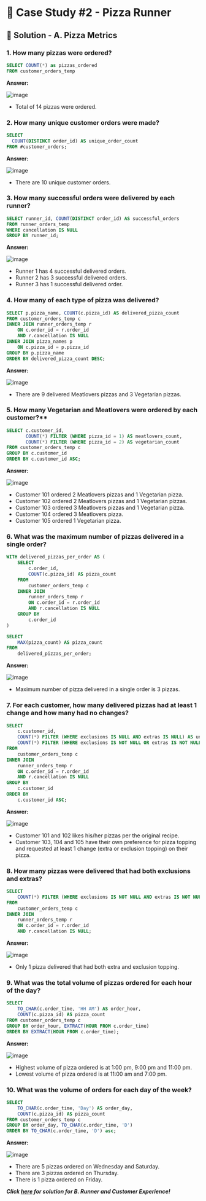 # 🍕 Case Study #2 - Pizza Runner

## 🍝 Solution - A. Pizza Metrics

### 1. How many pizzas were ordered?

````sql
SELECT COUNT(*) as pizzas_ordered
FROM customer_orders_temp
````

**Answer:**

![image](https://github.com/user-attachments/assets/3a90597b-58c6-413c-b923-2077f59dc3de)

- Total of 14 pizzas were ordered.

### 2. How many unique customer orders were made?

````sql
SELECT 
  COUNT(DISTINCT order_id) AS unique_order_count
FROM #customer_orders;
````

**Answer:**

![image](https://github.com/user-attachments/assets/cf45a1ca-c557-4298-a177-75a3d8012443)

- There are 10 unique customer orders.

### 3. How many successful orders were delivered by each runner?

````sql
SELECT runner_id, COUNT(DISTINCT order_id) AS successful_orders
FROM runner_orders_temp
WHERE cancellation IS NULL
GROUP BY runner_id;
````

**Answer:**

![image](https://github.com/user-attachments/assets/9aadbd7a-ee32-4261-987a-778407a2a733)

- Runner 1 has 4 successful delivered orders.
- Runner 2 has 3 successful delivered orders.
- Runner 3 has 1 successful delivered order.

### 4. How many of each type of pizza was delivered?

````sql
SELECT p.pizza_name, COUNT(c.pizza_id) AS delivered_pizza_count
FROM customer_orders_temp c
INNER JOIN runner_orders_temp r 
    ON c.order_id = r.order_id
    AND r.cancellation IS NULL
INNER JOIN pizza_names p
    ON c.pizza_id = p.pizza_id
GROUP BY p.pizza_name
ORDER BY delivered_pizza_count DESC;
````

**Answer:**

![image](https://github.com/user-attachments/assets/f02d97f9-c14b-408d-a8cd-1e9d709593bf)

- There are 9 delivered Meatlovers pizzas and 3 Vegetarian pizzas.

### 5. How many Vegetarian and Meatlovers were ordered by each customer?**

````sql
SELECT c.customer_id, 
       COUNT(*) FILTER (WHERE pizza_id = 1) AS meatlovers_count,
       COUNT(*) FILTER (WHERE pizza_id = 2) AS vegetarian_count
FROM customer_orders_temp c
GROUP BY c.customer_id
ORDER BY c.customer_id ASC;
````

**Answer:**

![image](https://private-user-images.githubusercontent.com/170286077/412680469-73402963-5ec3-43d7-9198-0f115905ea73.png?jwt=eyJhbGciOiJIUzI1NiIsInR5cCI6IkpXVCJ9.eyJpc3MiOiJnaXRodWIuY29tIiwiYXVkIjoicmF3LmdpdGh1YnVzZXJjb250ZW50LmNvbSIsImtleSI6ImtleTUiLCJleHAiOjE3Mzk0MTE1NzUsIm5iZiI6MTczOTQxMTI3NSwicGF0aCI6Ii8xNzAyODYwNzcvNDEyNjgwNDY5LTczNDAyOTYzLTVlYzMtNDNkNy05MTk4LTBmMTE1OTA1ZWE3My5wbmc_WC1BbXotQWxnb3JpdGhtPUFXUzQtSE1BQy1TSEEyNTYmWC1BbXotQ3JlZGVudGlhbD1BS0lBVkNPRFlMU0E1M1BRSzRaQSUyRjIwMjUwMjEzJTJGdXMtZWFzdC0xJTJGczMlMkZhd3M0X3JlcXVlc3QmWC1BbXotRGF0ZT0yMDI1MDIxM1QwMTQ3NTVaJlgtQW16LUV4cGlyZXM9MzAwJlgtQW16LVNpZ25hdHVyZT00OWVkZTE2YTk4YWUzNWI4MWI3NjI3YjU1NTZkYTYyYjBlMjk4NzZjNTQ2MTUzNjhlZWUzMjZmNjBhZjMxMzg0JlgtQW16LVNpZ25lZEhlYWRlcnM9aG9zdCJ9.1Go53i_c7C_1_3bdDd2FbMdOSYejsplkCrNTdmfYbGE)

- Customer 101 ordered 2 Meatlovers pizzas and 1 Vegetarian pizza.
- Customer 102 ordered 2 Meatlovers pizzas and 1 Vegetarian pizzas.
- Customer 103 ordered 3 Meatlovers pizzas and 1 Vegetarian pizza.
- Customer 104 ordered 3 Meatlovers pizza.
- Customer 105 ordered 1 Vegetarian pizza.

### 6. What was the maximum number of pizzas delivered in a single order?

````sql
WITH delivered_pizzas_per_order AS (
    SELECT 
        c.order_id, 
        COUNT(c.pizza_id) AS pizza_count
    FROM 
        customer_orders_temp c
    INNER JOIN 
        runner_orders_temp r 
        ON c.order_id = r.order_id
        AND r.cancellation IS NULL
    GROUP BY 
        c.order_id
)

SELECT 
    MAX(pizza_count) AS pizza_count
FROM 
    delivered_pizzas_per_order;
````

**Answer:**

![image](https://github.com/user-attachments/assets/5e45c969-a240-41c3-9b66-6e7ad305a4ab)

- Maximum number of pizza delivered in a single order is 3 pizzas.

### 7. For each customer, how many delivered pizzas had at least 1 change and how many had no changes?

````sql
SELECT 
    c.customer_id,
    COUNT(*) FILTER (WHERE exclusions IS NULL AND extras IS NULL) AS unchanged_count,
    COUNT(*) FILTER (WHERE exclusions IS NOT NULL OR extras IS NOT NULL) AS changed_count
FROM 
    customer_orders_temp c
INNER JOIN 
    runner_orders_temp r
    ON c.order_id = r.order_id
    AND r.cancellation IS NULL
GROUP BY 
    c.customer_id
ORDER BY 
    c.customer_id ASC;
````

**Answer:**

![image](https://private-user-images.githubusercontent.com/170286077/412687441-2e2c95ac-620c-42de-84d9-601903086f34.png?jwt=eyJhbGciOiJIUzI1NiIsInR5cCI6IkpXVCJ9.eyJpc3MiOiJnaXRodWIuY29tIiwiYXVkIjoicmF3LmdpdGh1YnVzZXJjb250ZW50LmNvbSIsImtleSI6ImtleTUiLCJleHAiOjE3Mzk0MTM2MTEsIm5iZiI6MTczOTQxMzMxMSwicGF0aCI6Ii8xNzAyODYwNzcvNDEyNjg3NDQxLTJlMmM5NWFjLTYyMGMtNDJkZS04NGQ5LTYwMTkwMzA4NmYzNC5wbmc_WC1BbXotQWxnb3JpdGhtPUFXUzQtSE1BQy1TSEEyNTYmWC1BbXotQ3JlZGVudGlhbD1BS0lBVkNPRFlMU0E1M1BRSzRaQSUyRjIwMjUwMjEzJTJGdXMtZWFzdC0xJTJGczMlMkZhd3M0X3JlcXVlc3QmWC1BbXotRGF0ZT0yMDI1MDIxM1QwMjIxNTFaJlgtQW16LUV4cGlyZXM9MzAwJlgtQW16LVNpZ25hdHVyZT1iMmIwNzc0MmY0NzkxZjRkNmIwMWY4YzEyZWMzMmZiY2MzMTk5MmZiZDBmYzQxMTI0YzM3OTUxNDU2YjY2NjM3JlgtQW16LVNpZ25lZEhlYWRlcnM9aG9zdCJ9.IKYRd4QNXEjKJ3H-6JYLO76NVeiCQijo7ofdNVWOZUU)

- Customer 101 and 102 likes his/her pizzas per the original recipe.
- Customer 103, 104 and 105 have their own preference for pizza topping and requested at least 1 change (extra or exclusion topping) on their pizza.

### 8. How many pizzas were delivered that had both exclusions and extras?

````sql
SELECT 
    COUNT(*) FILTER (WHERE exclusions IS NOT NULL AND extras IS NOT NULL) AS exclusions_and_extras
FROM 
    customer_orders_temp c
INNER JOIN 
    runner_orders_temp r
    ON c.order_id = r.order_id
    AND r.cancellation IS NULL;
````

**Answer:**

![image](https://github.com/user-attachments/assets/6487e343-762d-4e94-869b-b0cf2ed4591e)

- Only 1 pizza delivered that had both extra and exclusion topping.

### 9. What was the total volume of pizzas ordered for each hour of the day?

````sql
SELECT 
    TO_CHAR(c.order_time, 'HH AM') AS order_hour,
    COUNT(c.pizza_id) AS pizza_count
FROM customer_orders_temp c
GROUP BY order_hour, EXTRACT(HOUR FROM c.order_time)
ORDER BY EXTRACT(HOUR FROM c.order_time);
````

**Answer:**

![image](https://github.com/user-attachments/assets/5b31deb2-b054-40c4-8270-b243905de72a)

- Highest volume of pizza ordered is at 1:00 pm, 9:00 pm and 11:00 pm.
- Lowest volume of pizza ordered is at 11:00 am and 7:00 pm.

### 10. What was the volume of orders for each day of the week?

````sql
SELECT 
    TO_CHAR(c.order_time, 'Day') AS order_day,
    COUNT(c.pizza_id) AS pizza_count
FROM customer_orders_temp c
GROUP BY order_day, TO_CHAR(c.order_time, 'D')
ORDER BY TO_CHAR(c.order_time, 'D') asc;
````

 **Answer:**

![image](https://github.com/user-attachments/assets/832329fd-242a-481f-a120-06a023de348c)

- There are 5 pizzas ordered on Wednesday and Saturday.
- There are 3 pizzas ordered on Thursday.
- There is 1 pizza ordered on Friday.

***Click [here](https://github.com/katiehuangx/8-Week-SQL-Challenge/blob/main/Case%20Study%20%232%20-%20Pizza%20Runner/B.%20Runner%20and%20Customer%20Experience.md) for solution for B. Runner and Customer Experience!***
